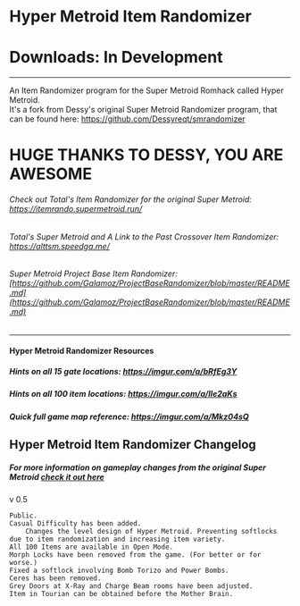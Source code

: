 # Hyper Metroid Item Randomizer
# Downloads: In Development



----------------------------------------------  

An Item Randomizer program for the Super Metroid Romhack called Hyper Metroid.  
It's a fork from Dessy's original Super Metroid Randomizer program, that can be found here: https://github.com/Dessyreqt/smrandomizer
# HUGE THANKS TO DESSY, YOU ARE AWESOME

###### Check out Total's Item Randomizer for the original Super Metroid: https://itemrando.supermetroid.run/
###### Total's Super Metroid and A Link to the Past Crossover Item Randomizer: https://alttsm.speedga.me/
###### Super Metroid Project Base Item Randomizer: [https://github.com/Galamoz/ProjectBaseRandomizer/blob/master/README.md](https://github.com/Galamoz/ProjectBaseRandomizer/blob/master/README.md)
----------------------------------------------
#### Hyper Metroid Randomizer Resources
##### Hints on all 15 gate locations: https://imgur.com/a/bRfEg3Y
##### Hints on all 100 item locations: https://imgur.com/a/lIe2aKs
##### Quick full game map reference: https://imgur.com/a/Mkz04sQ


## Hyper Metroid Item Randomizer Changelog
##### For more information on gameplay changes from the original Super Metroid [check it out here](http://www.begrimed.com/pb/pb_info.html)

v 0.5

    Public.
    Casual Difficulty has been added.
    	Changes the level design of Hyper Metroid. Preventing softlocks due to item randomization and increasing item variety. 
    All 100 Items are available in Open Mode. 
    Morph Locks have been removed from the game. (For better or for worse.)
    Fixed a softlock involving Bomb Torizo and Power Bombs.
    Ceres has been removed.
    Grey Doors at X-Ray and Charge Beam rooms have been adjusted.
    Item in Tourian can be obtained before the Mother Brain.
    
